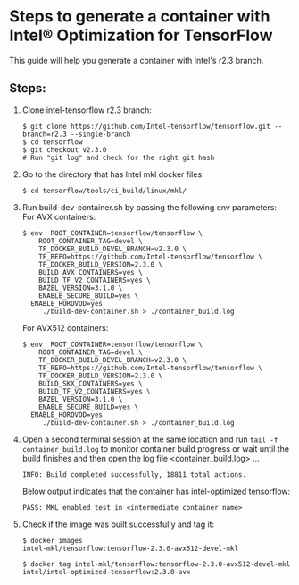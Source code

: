 # Steps to generate a container with Intel® Optimization for TensorFlow

This guide will help you generate a container with Intel's r2.3 branch.

## Steps:

1. Clone intel-tensorflow r2.3 branch:

    ```
    $ git clone https://github.com/Intel-tensorflow/tensorflow.git --branch=r2.3 --single-branch
    $ cd tensorflow
    $ git checkout v2.3.0
    # Run "git log" and check for the right git hash
    ```
	
2.  Go to the directory that has Intel mkl docker files:
    
    ```
    $ cd tensorflow/tools/ci_build/linux/mkl/
    ```
    
3.  Run build-dev-container.sh by passing the following env parameters:
    For AVX containers:
    
    ```
    $ env  ROOT_CONTAINER=tensorflow/tensorflow \
    	ROOT_CONTAINER_TAG=devel \
    	TF_DOCKER_BUILD_DEVEL_BRANCH=v2.3.0 \
    	TF_REPO=https://github.com/Intel-tensorflow/tensorflow \
    	TF_DOCKER_BUILD_VERSION=2.3.0 \
    	BUILD_AVX_CONTAINERS=yes \
    	BUILD_TF_V2_CONTAINERS=yes \    	
    	BAZEL_VERSION=3.1.0 \    	
    	ENABLE_SECURE_BUILD=yes \
      ENABLE_HOROVOD=yes
    	 ./build-dev-container.sh > ./container_build.log
    ```
    
    For AVX512 containers:
    
    ```
    $ env  ROOT_CONTAINER=tensorflow/tensorflow \
    	ROOT_CONTAINER_TAG=devel \
    	TF_DOCKER_BUILD_DEVEL_BRANCH=v2.3.0 \
    	TF_REPO=https://github.com/Intel-tensorflow/tensorflow \
    	TF_DOCKER_BUILD_VERSION=2.3.0 \
    	BUILD_SKX_CONTAINERS=yes \
    	BUILD_TF_V2_CONTAINERS=yes \    	
    	BAZEL_VERSION=3.1.0 \    	
    	ENABLE_SECURE_BUILD=yes \
      ENABLE_HOROVOD=yes
    	 ./build-dev-container.sh > ./container_build.log
    ```  
	
4.  Open a second terminal session at the same location and run `tail -f container_build.log` to monitor container build progress
    or wait until the build finishes and then open the log file <container_build.log> ...
    
    ```
    INFO: Build completed successfully, 18811 total actions.
    ```
    
    Below output indicates that the container has intel-optimized tensorflow:
    
    ```
    PASS: MKL enabled test in <intermediate container name>
    ```
              
5.  Check if the image was built successfully and tag it:
    
    ```
    $ docker images
    intel-mkl/tensorflow:tensorflow-2.3.0-avx512-devel-mkl
    
    $ docker tag intel-mkl/tensorflow:tensorflow-2.3.0-avx512-devel-mkl intel/intel-optimized-tensorflow:2.3.0-avx
    ``` 
    
	
